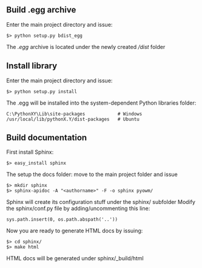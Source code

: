 Build .egg archive
------------------
Enter the main project directory and issue:

    $> python setup.py bdist_egg
    
The _.egg_ archive is located under the newly created _/dist_ folder

Install library
---------------
Enter the main project directory and issue:

    $> python setup.py install

The .egg will be installed into the system-dependent Python libraries folder:

    C:\PythonXY\Lib\site-packages            # Windows
    /usr/local/lib/pythonX.Y/dist-packages   # Ubuntu

Build documentation
-------------------
First install Sphinx:

    $> easy_install sphinx

The setup the docs folder: move to the main project folder and issue

    $> mkdir sphinx
    $> sphinx-apidoc -A "<authorname>" -F -o sphinx pyowm/

Sphinx will create its configuration stuff under the sphinx/ subfolder
Modify the sphinx/conf.py file by adding/uncommenting this line:

    sys.path.insert(0, os.path.abspath('..'))

Now you are ready to generate HTML docs by issuing:

    $> cd sphinx/
    $> make html

HTML docs will be generated under sphinx/_build/html
